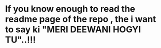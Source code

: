 # If you know enough to read the readme page of the repo , the i want to say ki "MERI DEEWANI HOGYI TU"..!!!
